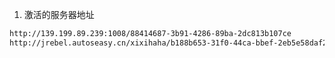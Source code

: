 1. 激活的服务器地址

```html
http://139.199.89.239:1008/88414687-3b91-4286-89ba-2dc813b107ce
http://jrebel.autoseasy.cn/xixihaha/b188b653-31f0-44ca-bbef-2eb5e58daf2b
```

